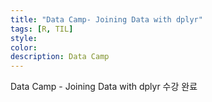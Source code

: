 ```yaml
---
title: "Data Camp- Joining Data with dplyr"
tags: [R, TIL]
style:
color:
description: Data Camp
---
```


Data Camp - Joining Data with dplyr 수강 완료